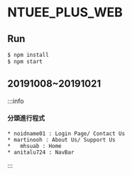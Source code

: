 # NTUEE_PLUS_WEB
## Run
```bash
$ npm install
$ npm start
```

## 20191008~20191021
:::info
#### 分頭進行程式
    * noidname01 : Login Page/ Contact Us
    * martinooh : About Us/ Support Us
    *   mhsuab : Home
    * anitalu724 : NavBar
:::